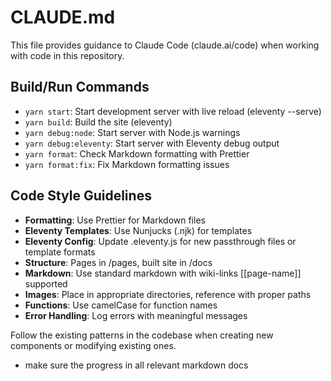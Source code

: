 # CLAUDE.md

This file provides guidance to Claude Code (claude.ai/code) when working with code in this repository.

## Build/Run Commands
- `yarn start`: Start development server with live reload (eleventy --serve)
- `yarn build`: Build the site (eleventy)
- `yarn debug:node`: Start server with Node.js warnings
- `yarn debug:eleventy`: Start server with Eleventy debug output
- `yarn format`: Check Markdown formatting with Prettier
- `yarn format:fix`: Fix Markdown formatting issues

## Code Style Guidelines
- **Formatting**: Use Prettier for Markdown files
- **Eleventy Templates**: Use Nunjucks (.njk) for templates
- **Eleventy Config**: Update .eleventy.js for new passthrough files or template formats
- **Structure**: Pages in /pages, built site in /docs
- **Markdown**: Use standard markdown with wiki-links [[page-name]] supported
- **Images**: Place in appropriate directories, reference with proper paths
- **Functions**: Use camelCase for function names
- **Error Handling**: Log errors with meaningful messages

Follow the existing patterns in the codebase when creating new components or modifying existing ones.
- make sure the progress in all relevant markdown docs